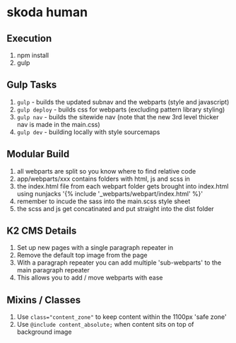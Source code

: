 # skoda human

## Execution
1. npm install
2. gulp 

## Gulp Tasks
1. `gulp` - builds the updated subnav and the webparts (style and javascript)
2. `gulp deploy` - builds css for webparts (excluding pattern library styling)
3. `gulp nav` - builds the sitewide nav (note that the new 3rd level thicker nav is made in the main.css)
4. `gulp dev` - building locally with style sourcemaps

## Modular Build
1. all webparts are split so you know where to find relative code
2. app/webparts/xxx contains folders with html, js and scss in
3. the index.html file from each webpart folder gets brought into index.html using nunjacks '{% include '_webparts/webpart/index.html' %}'
4. remember to incude the sass into the main.scss style sheet
5. the scss and js get concatinated and put straight into the dist folder

## K2 CMS Details
1. Set up new pages with a single paragraph repeater in
2. Remove the default top image from the page
3. With a paragraph repeater you can add multiple 'sub-webparts' to the main paragraph repeater
4. This allows you to add / move webparts with ease

## Mixins / Classes
1. Use `class="content_zone"` to keep content within the 1100px 'safe zone'
2. Use `@include content_absolute;` when content sits on top of background image